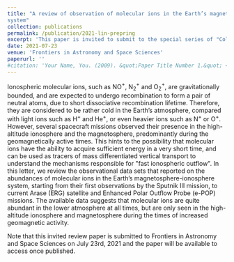 ```yaml
---
title: "A review of observation of molecular ions in the Earth’s magnetosphereionosphere
system"
collection: publications
permalink: /publication/2021-lin-prepring
excerpt: 'This paper is invited to submit to the special series of "Cold-Ion Populations and Cold-Electron Populations in the Earth’s Magnetosphere and Their Impact on the System" of Frontiers in Astronomy and Space Sciences.'
date: 2021-07-23
venue: 'Frontiers in Astronomy and Space Sciences'
paperurl: ''
#citation: 'Your Name, You. (2009). &quot;Paper Title Number 1.&quot; <i>Journal 1</i>. 1(1).'
---
```



Ionospheric molecular ions, such as NO$^+$, N$_2^+$ and O$_2^+$, are gravitationally bounded, and are expected to undergo recombination to form a pair of neutral atoms, due to short dissociative recombination lifetime. Therefore, they are considered to be rather cold in the Earth’s atmosphere, compared with light ions such as H$^+$ and He$^+$, or even heavier ions such as N$^+$ or O$^+$. However, several spacecraft missions observed their presence in the high-altitude ionosphere and the magnetosphere, predominantly during the geomagnetically active times. This hints to the possibility that molecular ions have the ability to acquire sufficient energy in a very short time, and can be used as tracers of mass differentiated vertical transport to understand the mechanisms responsible for "fast ionospheric outflow". In this letter, we review the observational data sets that reported on the abundances of molecular ions in the Earth’s magnetosphere-ionosphere system, starting from their first observations by the Sputnik III mission, to current Arase (ERG) satellite and Enhanced Polar Outflow Probe (e-POP) missions. The available data suggests that molecular ions are quite abundant in the lower atmosphere at all times, but are only seen in the high-altitude ionosphere and magnetosphere during the times of increased geomagnetic activity.

Note that this invited review paper is submitted to Frontiers in Astronomy and Space Sciences on July 23rd, 2021 and the paper will be available to access once published.
